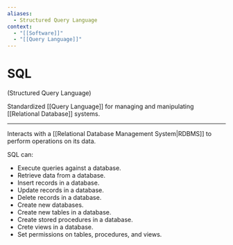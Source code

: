 ```yaml
---
aliases:
  - Structured Query Language
context:
  - "[[Software]]"
  - "[[Query Language]]"
---
```


# SQL

(Structured Query Language)

Standardized [[Query Language]] for managing and manipulating [[Relational Database]] systems.

---

Interacts with a [[Relational Database Management System|RDBMS]] to perform operations on its data.

SQL can:

- Execute queries against a database.
- Retrieve data from a database.
- Insert records in a database.
- Update records in a database.
- Delete records in a database.
- Create new databases.
- Create new tables in a database.
- Create stored procedures in a database.
- Crete views in a database.
- Set permissions on tables, procedures, and views.
